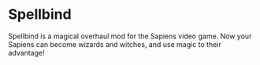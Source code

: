 <picture>
  <source media="(prefers-color-scheme: dark)" srcset="/assets/wide.png">
  <source media="(prefers-color-scheme: light)" srcset="/assets/wide_light.png">
</picture>

# Spellbind
Spellbind is a magical overhaul mod for the Sapiens video game. Now your Sapiens can become wizards and witches, and use magic to their advantage!